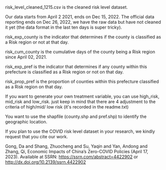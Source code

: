 risk_level_cleaned_1215.csv is the cleaned risk level dataset. 

Our data starts from April 2 2021, ends on Dec 15, 2022. The official data reporting ends on Dec 26, 2022, we have the raw data but have not cleaned it yet (the data format in the last ten days is super tricky). 

risk_exp_county is the indicator that determines if the county is classified as a Risk region or not at that day. 

risk_cum_county is the cumulative days of the county being a Risk region since April 02, 2021.

risk_exp_pref is the indicator that  determines if any county within this prefecture is classified as a Risk region or not on that day. 

risk_prop_pref is the proportion of counties within this prefecture classified as a Risk region on that day. 

If you want to generate your own treatment variable, you can use high_risk, mid_risk and low_risk. just keep in mind that there are 4 adjustment to the criteria of high/mid/ low risk (it's recorded in the readme.txt)

You want to use the shapfile (county.shp and pref.shp) to identify the geographic location.

If you plan to use the COVID risk level dataset in your research, we kindly request that you cite our work. 

Gong, Da and Shang, Zhuocheng and Su, Yaqin and Yan, Andong and Zhang, Qi, Economic Impacts of China’s Zero-COVID Policies (April 17, 2023). Available at SSRN: https://ssrn.com/abstract=4422902 or http://dx.doi.org/10.2139/ssrn.4422902
